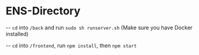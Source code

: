 # ENS-Directory

-- `cd` into `/back` and run `sudo sh runserver.sh` (Make sure you have Docker installed)

-- `cd` into `/frontend`, run `npm install`, then `npm start`
